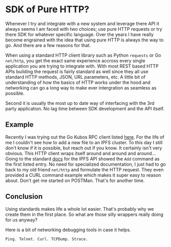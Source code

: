 # SDK of Pure HTTP?

Whenever I try and integrate with a new system and leverage there API it always seems
I am faced with two choices; use pure HTTP requests or try there SDK for whatever specific language.
Over the years I have really become engrained with the idea that using pure HTTP is always the way to go.
And there are a few reasons for that.

When using a standard HTTP client library such as Python `requests` or  Go `net/http`, you get the exact
same experience accross every single application you are trying to integrate with.
With most REST based HTTP APIs building the request is fairly standard as well since they all use 
standard HTTP methods, JSON, URL parameters, etc. A little bit of understanding of how the basics of 
HTTP works under the hood and networking can go a long way to make ever intergration as seamless as possible.

Second it is usually the most up to date way of interfacing with the 3rd party application. No lag time between 
SDK development and the API itself. 

## Example
Recently I was trying out the Go Kubos RPC client listed [here](https://pkg.go.dev/github.com/ipfs/kubo/client/rpc).
For the life of me I couldn't see how to add a new file to an IPFS cluster.
To this day I still don't know if it is possible, but reach out if you know. It certainly isn't very obvious.
This HTTP client wraps itself around and around and around...
Going to the standard [docs](https://docs.ipfs.tech/reference/kubo/rpc/#getting-started) for the IPFS API showed the `Add`
command as the first listed entry.
No need for specialized documentation, I just had to go back to my old friend `net/http` and formulate the HTTP request.
They even provided a CURL command example which makes it super easy to reason about.
Don't get me started on POSTMan. That's for another time.

## Conclusion
Using standards makes life a whole lot easier. That's probably why 
we create them in the first place. So what are those silly wrappers really doing for us anyway?

Here is a bit of networking debugging tools in case it helps.
```
Ping. Telnet. Curl. TCPDump. Strace.
```

